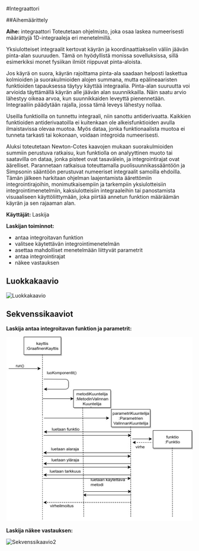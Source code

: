 #Integraattori

##Aihemäärittely

**Aihe:**
integraattori
Toteutetaan ohjelmisto, joka osaa laskea numeerisesti määrättyjä 1D-integraaleja eri menetelmillä.

Yksiulotteiset integraalit kertovat käyrän ja koordinaattiakselin väliin jäävän pinta-alan 
suuruuden. Tämä on hyödyllistä monissa sovelluksissa, sillä esimerkiksi monet fysiikan ilmiöt
riippuvat pinta-aloista.

Jos käyrä on suora, käyrän rajoittama pinta-ala saadaan helposti laskettua kolmioiden ja 
suorakulmioiden alojen summana, mutta epälineaaristen funktioiden tapauksessa täytyy käyttää
integraalia. Pinta-alan suuruutta voi arvioida täyttämällä käyrän alle jäävän alan 
suunnikkailla. Näin saatu arvio lähestyy oikeaa arvoa, kun suunnikkaiden leveyttä pienennetään.
Integraaliin päädytään rajalla, jossa tämä leveys lähestyy nollaa.

Useilla funktioilla on tunnettu integraali, niin sanottu antiderivaatta. Kaikkien funktioiden
antiderivaatoilla ei kuitenkaan ole alkeisfunktioiden avulla ilmaistavissa olevaa muotoa.
Myös dataa, jonka funktionaalista muotoa ei tunneta tarkasti tai kokonaan, voidaan 
integroida numeerisesti.

Aluksi toteutetaan Newton-Cotes kaavojen mukaan suorakulmioiden summiin perustuva ratkaisu, 
kun funktiolla on analyyttinen muoto tai saatavilla on dataa, jonka pisteet ovat tasavälein,
ja integrointirajat ovat äärelliset. Parannetaan ratkaisua toteuttamalla puolisuunnikassääntöön 
ja Simpsonin sääntöön perustuvat numeeriset integraalit samoilla ehdoilla. Tämän jälkeen 
harkitaan ohjelman laajentamista äärettömiin integrointirajoihin, monimutkaisempiin
ja tarkempiin yksiulotteisiin integrointimenetelmiin, kaksiulotteisiin integraaleihin tai
panostamista visuaaliseen käyttöliittymään, joka piirtää annetun funktion määräämän käyrän 
ja sen rajaaman alan.

**Käyttäjät:**
Laskija

**Laskijan toiminnot:**
- antaa integroitavan funktion
- valitsee käytettävän integrointimenetelmän
- asettaa mahdolliset menetelmään liittyvät parametrit
- antaa integrointirajat
- näkee vastauksen

## Luokkakaavio
![Luokkakaavio](/dokumentaatio/luokkakaavio4.png)

## Sekvenssikaaviot
**Laskija antaa integroitavan funktion ja parametrit:**

![Sekvenssikaavio1](/dokumentaatio/Sekvenssikaavio_annaParametrit.jpg)

**Laskija näkee vastauksen:**

![Sekvenssikaavio2](/dokumentaatio/Sekvenssikaavio_vastaus.png)
